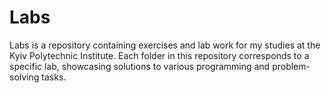 # Labs

Labs is a repository containing exercises and lab work for my studies at the Kyiv Polytechnic Institute. Each folder in this repository corresponds to a specific lab, showcasing solutions to various programming and problem-solving tasks.
